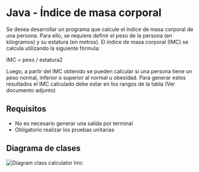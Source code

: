 # Java - Índice de masa corporal

Se desea desarrollar un programa que calcule el índice de masa corporal de una persona. Para ello, se requiere definir el peso de la persona (en kilogramos) y su estatura (en metros). El índice de masa corporal (IMC) se calcula utilizando la siguiente fórmula:

IMC = peso / estatura2

Luego, a partir del IMC obtenido se pueden calcular si una persona tiene un peso normal, inferior o superior al normal u obesidad. Para generar estos resultados el IMC calculado debe estar en los rangos de la tabla (Ver documento adjunto)

## Requisitos 

- No es necesario generar una salida por terminal
- Obligatorio realizar los pruebas unitarias


## Diagrama de clases 

![Diagram class calculator Imc](https://github.com/user-attachments/assets/1e45a385-a4ec-46ff-a1fd-966f019d7b9d)
